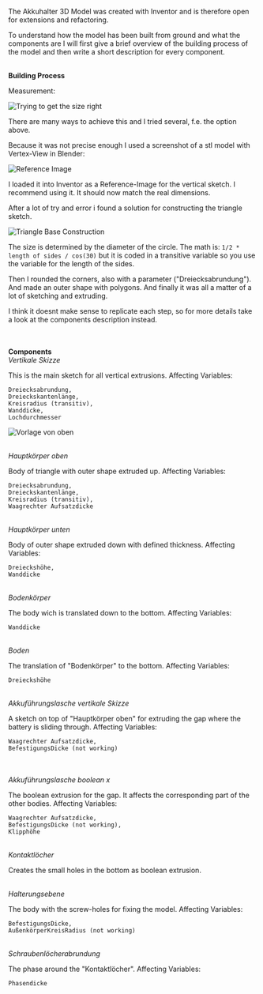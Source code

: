 The Akkuhalter 3D Model was created with Inventor and is therefore open for extensions and refactoring.

To understand how the model has been built from ground and what the components are I will first give a brief overview of the building process of the model and then write a short description for every component.

<br>
<b>Building Process</b>

Measurement:

![Trying to get the size right](Screenshot1.png)


There are many ways to achieve this and I tried several, f.e. the option above.

Because it was not precise enough I used a screenshot of a stl model with Vertex-View in Blender:

![Reference Image](Referenz.png)

I loaded it into Inventor as a Reference-Image for the vertical sketch. I recommend using it. It should now match the real dimensions.

After a lot of try and error i found a solution for constructing the triangle sketch. 

![Triangle Base Construction](Bild1.png)

The size is determined by the diameter of the circle. The math is: `1/2 * length of sides / cos(30)` but it is coded in a transitive variable so you use the variable for the length of the sides.

Then I rounded the corners, also with a parameter ("Dreiecksabrundung"). And made an outer shape with polygons.
And finally it was all a matter of a lot of sketching and extruding.

I think it doesnt make sense to replicate each step, so for more details take a look at the components description instead.

<br>
<br>
<b>Components</b>

<br>
<i>Vertikale Skizze</i>

This is the main sketch for all vertical extrusions.
Affecting Variables:

    Dreiecksabrundung,
    Dreieckskantenlänge,
    Kreisradius (transitiv),
    Wanddicke,
    Lochdurchmesser


![Vorlage von oben](Screenshot2.png)

<br>
<i>Hauptkörper oben</i>

Body of triangle with outer shape extruded up.
Affecting Variables:

    Dreiecksabrundung,
    Dreieckskantenlänge,
    Kreisradius (transitiv),
    Waagrechter Aufsatzdicke

<br>
<i>Hauptkörper unten</i>

Body of outer shape extruded down with defined thickness.
Affecting Variables:

    Dreieckshöhe,
    Wanddicke
    
<br>
<i>Bodenkörper</i>

The body wich is translated down to the bottom.
Affecting Variables:

    Wanddicke
    
<br>
<i>Boden</i>

The translation of "Bodenkörper" to the bottom.
Affecting Variables:

    Dreieckshöhe
    
<br>
<i>Akkuführungslasche vertikale Skizze</i>

A sketch on top of "Hauptkörper oben" for extruding the gap where the battery is sliding through.
Affecting Variables:

    Waagrechter Aufsatzdicke,
    BefestigungsDicke (not working)
    
<br>
    
<br>
<i>Akkuführungslasche boolean x</i>

The boolean extrusion for the gap. It affects the corresponding part of the other bodies.
Affecting Variables:

    Waagrechter Aufsatzdicke,
    BefestigungsDicke (not working),
    Klipphöhe
    
<br>
<i>Kontaktlöcher</i>

Creates the small holes in the bottom as boolean extrusion.

<br>
<i>Halterungsebene</i>

The body with the screw-holes for fixing the model.
Affecting Variables:
    
    BefestigungsDicke,
    AußenkörperKreisRadius (not working)
    
<br>
<i>Schraubenlöcherabrundung</i>

The phase around the "Kontaktlöcher".
Affecting Variables:

    Phasendicke
